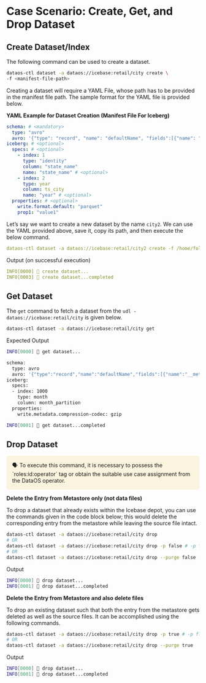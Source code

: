 # Case Scenario: Create, Get, and Drop Dataset

## Create Dataset/Index

The following command can be used to create a dataset.

```bash
dataos-ctl dataset -a dataos://icebase:retail/city create \
-f <manifest-file-path>
```

Creating a dataset will require a YAML File, whose path has to be provided in the manifest file path. The sample format for the YAML file is provided below.

**YAML Example for Dataset Creation (Manifest File For Iceberg)**

```yaml
schema: # <mandatory>
  type: "avro"
  avro: '{"type": "record", "name": "defaultName", "fields":[{"name": "__metadata", "type" :{"type": "map", "values": "string", "key-id":10, "value-id":11}, "field-id":1},{"name": "city_id", "type" :[ "null", "string"], "default":null, "field-id":2},{"name": "zip_code", "type" :[ "null", "int"], "default":null, "field-id":3},{"name": "city_name", "type" :[ "null", "string"], "default":null, "field-id":4},{"name": "county_name", "type" :[ "null", "string"], "default":null, "field-id":5},{"name": "state_code", "type" :[ "null", "string"], "default":null, "field-id":6},{"name": "state_name", "type" :[ "null", "string"], "default":null, "field-id":7},{"name": "version", "type": "string", "field-id":8},{"name": "ts_city", "type" :{"type": "long", "logicalType": "timestamp-micros", "adjust-to-utc":true}, "field-id":9}]}'
iceberg: # <optional>
  specs: # <optional>
    - index: 1
      type: "identity"
      column: "state_name"
      name: "state_name" # <optional>
    - index: 2
      type: year
      column: ts_city
      name: "year" # <optional>
  properties: # <optional>
    write.format.default: "parquet"
    prop1: "value1"
```

Let’s say we want to create a new dataset by the name `city2`. We can use the YAML provided above, save it, copy its path, and then execute the below command.

```yaml
dataos-ctl dataset -a dataos://icebase:retail/city2 create -f /home/folder/new.yml
```

Output (on successful execution)

```yaml
INFO[0000] 📂 create dataset...                          
INFO[0003] 📂 create dataset...completed
```

## Get Dataset

The `get` command to fetch a dataset from the `udl - dataos://icebase:retail/city` is given below.

```bash
dataos-ctl dataset -a dataos://icebase:retail/city get
```

Expected Output

```bash
INFO[0000] 📂 get dataset...                             

schema:
  type: avro
  avro: '{"type":"record","name":"defaultName","fields":[{"name":"__metadata","type":{"type":"map","values":"string","key-id":10,"value-id":11},"field-id":1},{"name":"city_id","type":["null","string"],"default":null,"field-id":2},{"name":"zip_code","type":["null","long"],"default":null,"field-id":3},{"name":"city_name","type":["null","string"],"default":null,"field-id":4},{"name":"county_name","type":["null","string"],"default":null,"field-id":5},{"name":"state_code","type":["null","string"],"default":null,"field-id":6},{"name":"state_name","type":["null","string"],"default":null,"field-id":7},{"name":"version","type":"string","field-id":8},{"name":"ts_city","type":{"type":"long","logicalType":"timestamp-micros","adjust-to-utc":true},"field-id":9},{"name":"random","type":["null","string"],"default":null,"field-id":25}]}'
iceberg:
  specs:
  - index: 1000
    type: month
    column: month_partition
  properties:
    write.metadata.compression-codec: gzip

INFO[0001] 📂 get dataset...completed
```

## Drop Dataset

<aside style="background-color:#FAF3DD; padding:15px; border-radius:5px;">
🗣 To execute this command, it is necessary to possess the `roles:id:operator` tag or obtain the suitable use case assignment from the DataOS operator.

</aside>

**Delete the Entry from Metastore only (not data files)**

To drop a dataset that already exists within the Icebase depot, you can use the commands given in the code block below; this would delete the corresponding entry from the metastore while leaving the source file intact.

```bash
dataos-ctl dataset -a dataos://icebase:retail/city drop
# OR
dataos-ctl dataset -a dataos://icebase:retail/city drop -p false # -p flag is Purge Value (its by default: false)
# OR
dataos-ctl dataset -a dataos://icebase:retail/city drop --purge false
```

Output

```bash
INFO[0000] 📂 drop dataset...                            
INFO[0001] 📂 drop dataset...completed
```

**Delete the Entry from Metastore and also delete files**

To drop an existing dataset such that both the entry from the metastore gets deleted as well as the source files. It can be accomplished using the following commands.

```bash
dataos-ctl dataset -a dataos://icebase:retail/city drop -p true # -p flag is Purge Value (its by default: false)
# OR
dataos-ctl dataset -a dataos://icebase:retail/city drop --purge true
```

Output

```bash
INFO[0000] 📂 drop dataset...                            
INFO[0001] 📂 drop dataset...completed
```